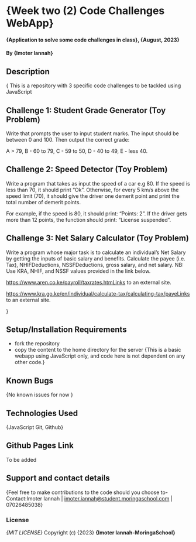 # {Week two (2) Code Challenges WebApp}

#### {Application to solve some code challenges in class}, {August, 2023}

#### By **{Imoter Iannah}**

## Description

{
This is a repository with 3 specific code challenges to be tackled using JavaScript

## Challenge 1: Student Grade Generator (Toy Problem)

Write that prompts the user to input student marks. The input should be between 0 and 100. Then output the correct grade:

A > 79, B - 60 to 79, C - 59 to 50, D - 40 to 49, E - less 40.

## Challenge 2: Speed Detector (Toy Problem)

Write a program that takes as input the speed of a car e.g 80. If the speed is less than 70, it should print “Ok”. Otherwise, for every 5 km/s above the speed limit (70), it should give the driver one demerit point and print the total number of demerit points.

For example, if the speed is 80, it should print: “Points: 2”. If the driver gets more than 12 points, the function should print: “License suspended”.

## Challenge 3: Net Salary Calculator (Toy Problem)

Write a program whose major task is to calculate an individual’s Net Salary by getting the inputs of basic salary and benefits. Calculate the payee (i.e. Tax), NHIFDeductions, NSSFDeductions, gross salary, and net salary.
NB: Use KRA, NHIF, and NSSF values provided in the link below.

https://www.aren.co.ke/payroll/taxrates.htmLinks to an external site.

https://www.kra.go.ke/en/individual/calculate-tax/calculating-tax/payeLinks to an external site.

}

## Setup/Installation Requirements

- fork the repository
- copy the content to the home directory for the server
  {This is a basic webapp using JavaScript only, and code here is not dependent on any other code.}

## Known Bugs

{No known issues for now }

## Technologies Used

{JavaScript Git, Github}

## Github Pages Link

To be added

## Support and contact details

{Feel free to make contributions to the code should you choose to- Contact:Imoter Iannah | imoter.iannah@student.moringaschool.com | 07026485038}

### License

_{MIT LICENSE}_
Copyright (c) {2023} **{Imoter Iannah-MoringaSchool}**
